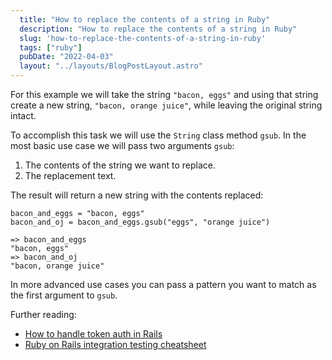 ```yaml
---
  title: "How to replace the contents of a string in Ruby"
  description: "How to replace the contents of a string in Ruby"
  slug: 'how-to-replace-the-contents-of-a-string-in-ruby'
  tags: ["ruby"]
  pubDate: "2022-04-03"
  layout: "../layouts/BlogPostLayout.astro"
---
```


For this example we will take the string `"bacon, eggs"` and using that string create a new string, `"bacon, orange juice"`, while leaving the original string intact.

To accomplish this task we will use the `String` class method `gsub`. In the most basic use case we will pass two arguments `gsub`:
1. The contents of the string we want to replace.
2. The replacement text.

The result will return a new string with the contents replaced:
```
bacon_and_eggs = "bacon, eggs"
bacon_and_oj = bacon_and_eggs.gsub("eggs", "orange juice")

=> bacon_and_eggs
"bacon, eggs"
=> bacon_and_oj
"bacon, orange juice"
```

In more advanced use cases you can pass a pattern you want to match as the first argument to `gsub`.

Further reading:
- [How to handle token auth in Rails](https://www.devdecks.io/2022-how-to-handle-token-auth-in-rails)
- [Ruby on Rails integration testing cheatsheet](https://www.devdecks.io/2022-rails-integration-testing-cheatsheet)
